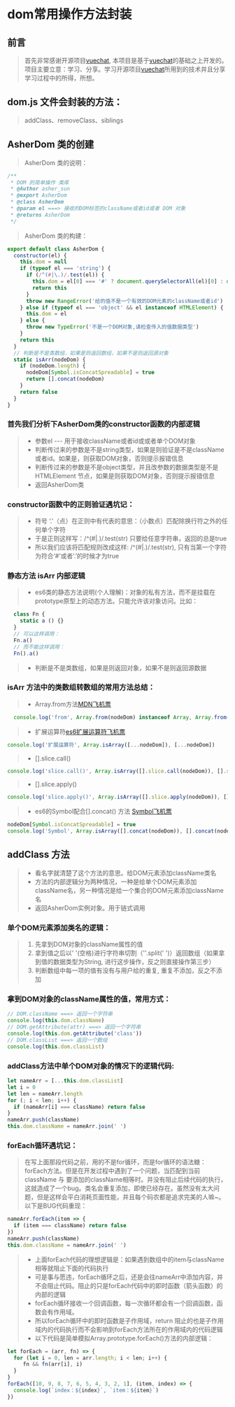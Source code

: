 # dom常用操作方法封装

## 前言
> 首先非常感谢开源项目[vuechat](https://github.com/clm960227/vuechat), 本项目是基于[vuechat](https://github.com/clm960227/vuechat)的基础之上开发的。项目主要立意：学习、分享。学习开源项目[vuechat](https://github.com/clm960227/vuechat)所用到的技术并且分享学习过程中的所得，所想。

## dom.js 文件会封装的方法：
> addClass、removeClass、siblings

## AsherDom 类的创建
> AsherDom 类的说明：
```javascript
/**
 * DOM 的简单操作 类库
 * @Author asher_sun
 * @export AsherDom
 * @class AsherDom
 * @param el ===> 接收的DOM标签的className或者id或者 DOM 对象
 * @returns AsherDom
 */
```
> AsherDom 类的构建：
```javascript
export default class AsherDom {
  constructor(el) {
    this.dom = null
    if (typeof el === 'string') {
      if (/^(#|\.)/.test(el)) {
        this.dom = el[0] === '#' ? document.querySelectorAll(el)[0] : document.querySelectorAll(el)
        return this
      }
      throw new RangeError('给的值不是一个有效的DOM元素的className或者id')
    } else if (typeof el === 'object' && el instanceof HTMLElement) {
      this.dom = el
    } else {
      throw new TypeError('不是一个DOM对象,请检查传入的值数据类型')
    }
    return this
  }
  // 判断是不是类数组，如果是则返回数组，如果不是则返回源对象
  static isArr(nodeDom) {
    if (nodeDom.length) {
      nodeDom[Symbol.isConcatSpreadable] = true
      return [].concat(nodeDom)
    }
    return false
  }
}
```
### 首先我们分析下AsherDom类的constructor函数的内部逻辑
> - 参数el --- 用于接收className或者id或或者单个DOM对象
> - 判断传过来的参数是不是string类型，如果是则验证是不是className或者id。如果是，则获取DOM对象，否则提示报错信息
> - 判断传过来的参数是不是object类型，并且改参数的数据类型是不是 HTMLElement 节点，如果是则获取DOM对象，否则提示报错信息
> - 返回AsherDom类
### constructor函数中的正则验证遇坑记：
> - 符号 ‘.’（点）在正则中有代表的意思：（小数点）匹配除换行符之外的任何单个字符
> - 于是正则这样写：/^(#|.)/.test(str) 只要给任意字符串，返回的总是true
> - 所以我们应该将匹配规则改成这样: /^(#|\.)/.test(str), 只有当第一个字符为符合‘#’或者‘.’的时候才为true
### 静态方法 isArr 内部逻辑
> - es6类的静态方法说明(个人理解)：对象的私有方法，而不是挂载在prototype原型上的动态方法。只能允许该对象访问。比如：
```javascript
  class Fn {
    static a () {}
  }
  // 可以这样调用：
  Fn.a()
  // 而不能这样调用：
  Fn().a()
```
> - 判断是不是类数组，如果是则返回对象，如果不是则返回源数据
### isArr 方法中的类数组转数组的常用方法总结：
> - Array.from方法[MDN飞机票](https://developer.mozilla.org/zh-CN/docs/Web/JavaScript/Reference/Global_Objects/Array/from)
```javascript
  console.log('from', Array.from(nodeDom) instanceof Array, Array.from(nodeDom))
```
> - 扩展运算符[es6扩展运算符飞机票](http://es6.ruanyifeng.com/#docs/destructuring) 
```javascript
console.log('扩展运算符', Array.isArray([...nodeDom]), [...nodeDom])
```
> - [].slice.call()
```javascript
console.log('slice.call()', Array.isArray([].slice.call(nodeDom)), [].slice.call(nodeDom))
```
> - [].slice.apply()
```javascript
console.log('slice.apply()', Array.isArray([].slice.apply(nodeDom)), [].slice.apply(nodeDom))
```

> - es6的Symbol配合[].concat() 方法 [Symbol飞机票](https://segmentfault.com/a/1190000010754245)
```javascript
nodeDom[Symbol.isConcatSpreadable] = true
console.log('Symbol', Array.isArray([].concat(nodeDom)), [].concat(nodeDom))
```

## addClass 方法
> - 看名字就清楚了这个方法的意思。给DOM元素添加className类名
> - 方法的内部逻辑分为两种情况，一种是给单个DOM元素添加className名，另一种情况是给一个集合的DOM元素添加className名
> - 返回AsherDom实例对象。用于链式调用
### 单个DOM元素添加类名的逻辑：
> 1. 先拿到DOM对象的className属性的值
> 2. 拿到值之后以' '(空格)进行字符串切割（''.split(' ')）返回数组（如果拿到值的数据类型为String, 进行这步操作，反之则直接操作第三步）
> 3. 判断数组中每一项的值有没有与用户给的重复, 重复不添加，反之不添加
### 拿到DOM对象的className属性的值，常用方式：
```javascript
// DOM.className ===> 返回一个字符串
console.log(this.dom.className)
// DOM.getAttribute(attr) ===> 返回一个字符串
console.log(this.dom.getAttribute('class'))
// DOM.classList ===> 返回一个数组
console.log(this.dom.classList)
```
### addClass方法中单个DOM对象的情况下的逻辑代码:
```javascript
let nameArr = [...this.dom.classList]
let i = 0
let len = nameArr.length
for (; i < len; i++) {
  if (nameArr[i] === className) return false
}
nameArr.push(className)
this.dom.className = nameArr.join(' ')
```
### forEach循环遇坑记：
> 在写上面那段代码之前，用的不是for循环，而是for循环的语法糖：forEach方法。但是在开发过程中遇到了一个问题，当匹配到当前className 与 要添加的className相等时。并没有阻止后续代码的执行，这就造成了一个bug。类名会重复添加，即使已经存在。虽然没有太大问题，但是这样会平白消耗页面性能，并且每个码农都是追求完美的人嘛~。以下是BUG代码重现：
```javascript
nameArr.forEach(item => {
  if (item === className) return false
})
nameArr.push(className)
this.dom.className = nameArr.join(' ')
```
> - 上面forEach代码的理想逻辑是：如果遇到数组中的item与className相等就阻止下面的代码执行
> - 可是事与愿违，forEach循环之后，还是会往nameArr中添加内容，并不会阻止代码。阻止的只是forEach代码中的即时函数（箭头函数）的内部的逻辑
> - forEach循环接收一个回调函数，每一次循环都会有一个回调函数，函数会有作用域。
> - 所以forEach循环中的即时函数是子作用域，return 阻止的也是子作用域内的代码执行而不会影响到forEach方法所在的作用域内的代码逻辑
> - 以下代码是简单模拟Array.prototype.forEach()方法的内部逻辑：
```javascript
let forEach = (arr, fn) => {
  for (let i = 0, len = arr.length; i < len; i++) {
     fn && fn(arr[i], i)
  }
}
forEach([10, 9, 8, 7, 6, 5, 4, 3, 2, 1], (item, index) => {
  console.log(`index：${index}`, `item：${item}`)
})
```
